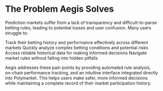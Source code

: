 # The Problem Aegis Solves
Prediction markets suffer from a lack of transparency and difficult-to-parse betting rules, leading to potential losses and user confusion. Many users struggle to:

Track their betting history and performance effectively across different markets
Quickly analyze complex betting conditions and potential risks
Access reliable historical data for making informed decisions
Navigate market rules without falling into hidden pitfalls

Aegis addresses these pain points by providing automated rule analysis, on-chain performance tracking, and an intuitive interface integrated directly into Polymarket. This helps users make safer, more informed decisions while maintaining a complete record of their market participation history.
